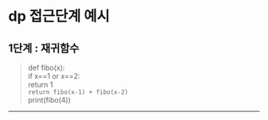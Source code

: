 # dp 접근단계 예시

##   1단계 : 재귀함수
> def fibo(x):  
    if x==1 or x==2:  
       return 1  
   ```return fibo(x-1) + fibo(x-2) ```  
print(fibo(4))  

***
